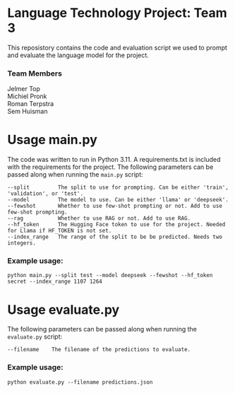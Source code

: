 # Language Technology Project: Team 3
This reposistory contains the code and evaluation script we used to prompt and evaluate the language model for the project.

### Team Members
Jelmer Top<br>
Michiel Pronk<br>
Roman Terpstra<br>
Sem Huisman

# Usage main.py
The code was written to run in Python 3.11. A requirements.txt is included with the requirements for the project.
The following parameters can be passed along when running the ```main.py``` script:
```
--split         The split to use for prompting. Can be either 'train', 'validation', or 'test'.
--model         The model to use. Can be either 'llama' or 'deepseek'.
--fewshot       Whether to use few-shot prompting or not. Add to use few-shot prompting.
--rag           Whether to use RAG or not. Add to use RAG.
--hf_token      The Hugging Face token to use for the project. Needed for Llama if HF_TOKEN is not set.
--index_range   The range of the split to be be predicted. Needs two integers.
```
### Example usage:
```
python main.py --split test --model deepseek --fewshot --hf_token secret --index_range 1107 1264
```

# Usage evaluate.py
The following parameters can be passed along when running the ```evaluate.py``` script:
```
--filename    The filename of the predictions to evaluate.
```
### Example usage:
```
python evaluate.py --filename predictions.json
```